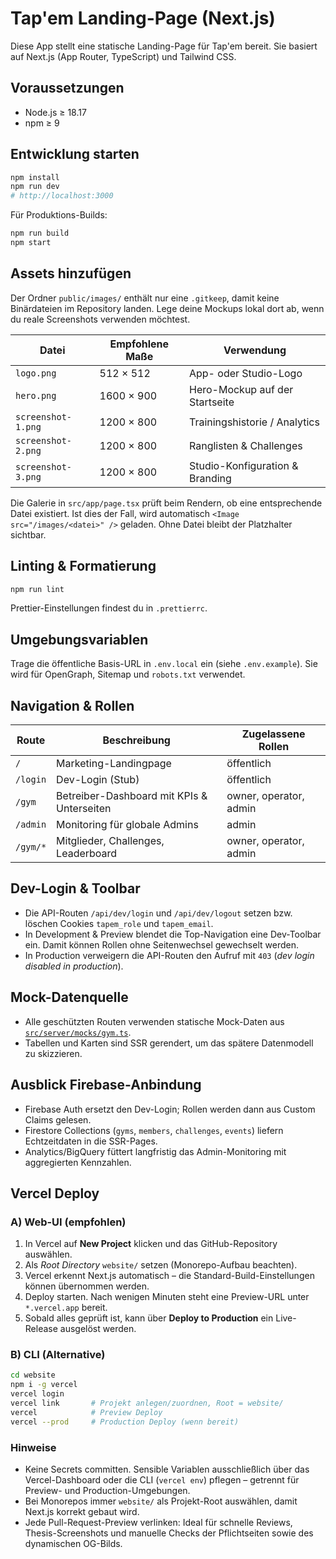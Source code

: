 # Tap'em Landing-Page (Next.js)

Diese App stellt eine statische Landing-Page für Tap'em bereit. Sie basiert auf Next.js (App Router,
TypeScript) und Tailwind CSS.

## Voraussetzungen

- Node.js ≥ 18.17
- npm ≥ 9

## Entwicklung starten

```bash
npm install
npm run dev
# http://localhost:3000
```

Für Produktions-Builds:

```bash
npm run build
npm start
```

## Assets hinzufügen

Der Ordner `public/images/` enthält nur eine `.gitkeep`, damit keine Binärdateien im Repository landen.
Lege deine Mockups lokal dort ab, wenn du reale Screenshots verwenden möchtest.

| Datei              | Empfohlene Maße | Verwendung                         |
| ------------------ | --------------- | ---------------------------------- |
| `logo.png`         | 512 × 512       | App- oder Studio-Logo              |
| `hero.png`         | 1600 × 900      | Hero-Mockup auf der Startseite     |
| `screenshot-1.png` | 1200 × 800      | Trainingshistorie / Analytics      |
| `screenshot-2.png` | 1200 × 800      | Ranglisten & Challenges            |
| `screenshot-3.png` | 1200 × 800      | Studio-Konfiguration & Branding    |

Die Galerie in `src/app/page.tsx` prüft beim Rendern, ob eine entsprechende Datei existiert.
Ist dies der Fall, wird automatisch `<Image src="/images/<datei>" />` geladen. Ohne Datei bleibt der
Platzhalter sichtbar.

## Linting & Formatierung

```bash
npm run lint
```

Prettier-Einstellungen findest du in `.prettierrc`.

## Umgebungsvariablen

Trage die öffentliche Basis-URL in `.env.local` ein (siehe `.env.example`). Sie wird für OpenGraph,
Sitemap und `robots.txt` verwendet.

## Navigation & Rollen

| Route        | Beschreibung                                   | Zugelassene Rollen |
| ------------ | ----------------------------------------------- | ------------------ |
| `/`          | Marketing-Landingpage                           | öffentlich         |
| `/login`     | Dev-Login (Stub)                                | öffentlich         |
| `/gym`       | Betreiber-Dashboard mit KPIs & Unterseiten       | owner, operator, admin |
| `/admin`     | Monitoring für globale Admins                    | admin              |
| `/gym/*`     | Mitglieder, Challenges, Leaderboard              | owner, operator, admin |

## Dev-Login & Toolbar

- Die API-Routen `/api/dev/login` und `/api/dev/logout` setzen bzw. löschen Cookies `tapem_role` und `tapem_email`.
- In Development & Preview blendet die Top-Navigation eine Dev-Toolbar ein. Damit können Rollen ohne Seitenwechsel gewechselt werden.
- In Production verweigern die API-Routen den Aufruf mit `403` (_dev login disabled in production_).

## Mock-Datenquelle

- Alle geschützten Routen verwenden statische Mock-Daten aus [`src/server/mocks/gym.ts`](src/server/mocks/gym.ts).
- Tabellen und Karten sind SSR gerendert, um das spätere Datenmodell zu skizzieren.

## Ausblick Firebase-Anbindung

- Firebase Auth ersetzt den Dev-Login; Rollen werden dann aus Custom Claims gelesen.
- Firestore Collections (`gyms`, `members`, `challenges`, `events`) liefern Echtzeitdaten in die SSR-Pages.
- Analytics/BigQuery füttert langfristig das Admin-Monitoring mit aggregierten Kennzahlen.

## Vercel Deploy

### A) Web-UI (empfohlen)

1. In Vercel auf **New Project** klicken und das GitHub-Repository auswählen.
2. Als *Root Directory* `website/` setzen (Monorepo-Aufbau beachten).
3. Vercel erkennt Next.js automatisch – die Standard-Build-Einstellungen können übernommen werden.
4. Deploy starten. Nach wenigen Minuten steht eine Preview-URL unter `*.vercel.app` bereit.
5. Sobald alles geprüft ist, kann über **Deploy to Production** ein Live-Release ausgelöst werden.

### B) CLI (Alternative)

```bash
cd website
npm i -g vercel
vercel login
vercel link       # Projekt anlegen/zuordnen, Root = website/
vercel            # Preview Deploy
vercel --prod     # Production Deploy (wenn bereit)
```

### Hinweise

- Keine Secrets committen. Sensible Variablen ausschließlich über das Vercel-Dashboard oder die CLI (`vercel env`) pflegen –
  getrennt für Preview- und Production-Umgebungen.
- Bei Monorepos immer `website/` als Projekt-Root auswählen, damit Next.js korrekt gebaut wird.
- Jede Pull-Request-Preview verlinken: Ideal für schnelle Reviews, Thesis-Screenshots und manuelle Checks der Pflichtseiten
  sowie des dynamischen OG-Bilds.
